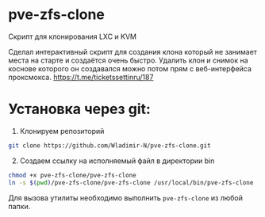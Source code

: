 # pve-zfs-clone
Скрипт для клонирования LXC и KVM

Сделал интерактивный скрипт для создания клона который не занимает места на старте и создаётся очень быстро. Удалить клон и снимок на коснове которого он создавался можно потом прям с веб-интерфейса проксмокса.
https://t.me/ticketssettinru/187

# Установка через git:

1) Клонируем репозиторий

```bash
git clone https://github.com/Wladimir-N/pve-zfs-clone.git
```

2) Создаем ссылку на исполняемый файл в директории bin

```bash
chmod +x pve-zfs-clone/pve-zfs-clone
ln -s $(pwd)/pve-zfs-clone/pve-zfs-clone /usr/local/bin/pve-zfs-clone
```

Для вызова утилиты необходимо выполнить `pve-zfs-clone` из любой папки.
